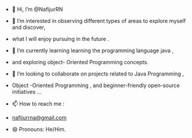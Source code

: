 - 👋 Hi, I’m @NafijurRN
- 👀 I’m interested in  observing different types of areas to explore myself and discover,
-   what I will enjoy pursuing in the future .
    
- 🌱 I’m currently learning  learning the programming language java ,
- and exploring object- Oriented Programming concepts.

- 💞️ I’m looking to collaborate on projects related to Java Programming ,
- Object -Oriented Programming , and beginner-friendly open-source initiatives ...

- 📫 How to reach me :
- nafijurrna@gmail.com
  
- 😄 Pronouns: He/Him.

<!---
NafijurRN/NafijurRN is a ✨ special ✨ repository because its `README.md` (this file) appears on your GitHub profile.
You can click the Preview link to take a look at your changes.
--->

